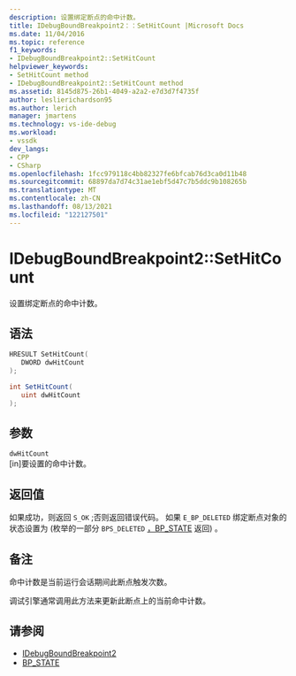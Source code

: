 ```yaml
---
description: 设置绑定断点的命中计数。
title: IDebugBoundBreakpoint2：：SetHitCount |Microsoft Docs
ms.date: 11/04/2016
ms.topic: reference
f1_keywords:
- IDebugBoundBreakpoint2::SetHitCount
helpviewer_keywords:
- SetHitCount method
- IDebugBoundBreakpoint2::SetHitCount method
ms.assetid: 8145d875-26b1-4049-a2a2-e7d3d7f4735f
author: leslierichardson95
ms.author: lerich
manager: jmartens
ms.technology: vs-ide-debug
ms.workload:
- vssdk
dev_langs:
- CPP
- CSharp
ms.openlocfilehash: 1fcc979118c4bb82327fe6bfcab76d3ca0d11b48
ms.sourcegitcommit: 68897da7d74c31ae1ebf5d47c7b5ddc9b108265b
ms.translationtype: MT
ms.contentlocale: zh-CN
ms.lasthandoff: 08/13/2021
ms.locfileid: "122127501"
---
```

# <a name="idebugboundbreakpoint2sethitcount"></a>IDebugBoundBreakpoint2::SetHitCount
设置绑定断点的命中计数。

## <a name="syntax"></a>语法

```cpp
HRESULT SetHitCount( 
   DWORD dwHitCount
);
```

```csharp
int SetHitCount( 
   uint dwHitCount
);
```

## <a name="parameters"></a>参数
`dwHitCount`\
[in]要设置的命中计数。

## <a name="return-value"></a>返回值
 如果成功，则返回 `S_OK` ;否则返回错误代码。 如果 `E_BP_DELETED` 绑定断点对象的状态设置为 (枚举的一部分 `BPS_DELETED` [，BP_STATE](../../../extensibility/debugger/reference/bp-state.md) 返回) 。

## <a name="remarks"></a>备注
 命中计数是当前运行会话期间此断点触发次数。

 调试引擎通常调用此方法来更新此断点上的当前命中计数。

## <a name="see-also"></a>请参阅
- [IDebugBoundBreakpoint2](../../../extensibility/debugger/reference/idebugboundbreakpoint2.md)
- [BP_STATE](../../../extensibility/debugger/reference/bp-state.md)
